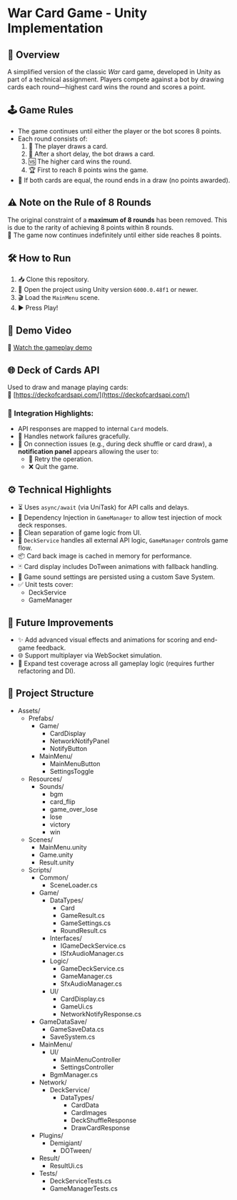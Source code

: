 # War Card Game - Unity Implementation

## 📘 Overview
A simplified version of the classic *War* card game, developed in Unity as part of a technical assignment. Players compete against a bot by drawing cards each round—highest card wins the round and scores a point.

## 🕹️ Game Rules

- The game continues until either the player or the bot scores 8 points.
- Each round consists of:
  1. 👤 The player draws a card.
  2. 🤖 After a short delay, the bot draws a card.
  3. 🆚 The higher card wins the round.
  4. 🏆 First to reach 8 points wins the game.
- 🟰 If both cards are equal, the round ends in a draw (no points awarded).

## ⚠️ Note on the Rule of 8 Rounds
The original constraint of a **maximum of 8 rounds** has been removed. This is due to the rarity of achieving 8 points within 8 rounds.  
🔁 The game now continues indefinitely until either side reaches 8 points.

## 🛠️ How to Run

1. 📥 Clone this repository.
2. 🧩 Open the project using Unity version `6000.0.48f1` or newer.
3. 🎬 Load the `MainMenu` scene.
4. ▶️ Press Play!

## 🎥 Demo Video

🔗 [Watch the gameplay demo](https://github.com/user-attachments/assets/029069ca-713a-4ec6-9405-def0402ef04c)

## 🌐 Deck of Cards API

Used to draw and manage playing cards:  
🔗 [https://deckofcardsapi.com/](https://deckofcardsapi.com/)

### 🔌 Integration Highlights:
- API responses are mapped to internal `Card` models.
- 🚫 Handles network failures gracefully.
- 🪪 On connection issues (e.g., during deck shuffle or card draw), a **notification panel** appears allowing the user to:
  - 🔄 Retry the operation.
  - ❌ Quit the game.

## ⚙️ Technical Highlights

- ⏳ Uses `async/await` (via UniTask) for API calls and delays.
- 💉 Dependency Injection in `GameManager` to allow test injection of mock deck responses.
- 🔄 Clean separation of game logic from UI.
- 🧩 `DeckService` handles all external API logic, `GameManager` controls game flow.
- 📦 Card back image is cached in memory for performance.
- 🃏 Card display includes DoTween animations with fallback handling.
- 💾 Game sound settings are persisted using a custom Save System.
- ✅ Unit tests cover:
  - DeckService
  - GameManager

## 🚀 Future Improvements

- ✨ Add advanced visual effects and animations for scoring and end-game feedback.
- 🌐 Support multiplayer via WebSocket simulation.
- 🧪 Expand test coverage across all gameplay logic (requires further refactoring and DI).


## 🧱 Project Structure

- Assets/
  - Prefabs/
    - Game/
      - CardDisplay
      - NetworkNotifyPanel
      - NotifyButton
    - MainMenu/
      - MainMenuButton
      - SettingsToggle
  - Resources/
    - Sounds/
      - bgm
      - card_flip
      - game_over_lose
      - lose
      - victory
      - win
  - Scenes/
    - MainMenu.unity
    - Game.unity
    - Result.unity
  - Scripts/
    - Common/
      - SceneLoader.cs
    - Game/
      - DataTypes/
          - Card
          - GameResult.cs
          - GameSettings.cs
          - RoundResult.cs
      - Interfaces/
          - IGameDeckService.cs
          - ISfxAudioManager.cs
      - Logic/
          - GameDeckService.cs
          - GameManager.cs
          - SfxAudioManager.cs
      - UI/
          - CardDisplay.cs
          - GameUi.cs
          - NetworkNotifyResponse.cs
    - GameDataSave/
      - GameSaveData.cs
      - SaveSystem.cs
    - MainMenu/
      - UI/
          - MainMenuController
          - SettingsController
      - BgmManager.cs
    - Network/
      - DeckService/
          - DataTypes/
              - CardData
              - CardImages
              - DeckShuffleResponse
              - DrawCardResponse
    - Plugins/
      - Demigiant/
          - DOTween/
    - Result/
      - ResultUi.cs
    - Tests/
      - DeckServiceTests.cs
      - GameManagerTests.cs

